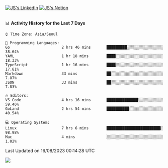 
[![JS's LinkedIn](https://img.shields.io/badge/LinkedIn-blue?style=for-the-badge&logo=linkedin)](https://www.linkedin.com/in/jaeseung-lee-5a2a32139/) 
[![JS's Notion](https://img.shields.io/badge/Notion-black?style=for-the-badge&logo=notion)](https://bit.ly/ljswiki1) <br><br>
<!-- ![JS's GitHub stats](https://github-readme-stats-lemon-five.vercel.app/api?username=tkxkd0159&hide=contribs,prs,stars,issues&show_icons=true&theme=react&include_all_commits=true)   -->
<!-- ![Top Langs](https://github-readme-stats-lemon-five.vercel.app/api/top-langs/?username=tkxkd0159&layout=compact&hide=jupyter%20notebook,scss,html,css&langs_count=10)  -->


<!--START_SECTION:waka-->
📊 **Activity History for the Last 7 Days** 

```text
⌚︎ Time Zone: Asia/Seoul

💬 Programming Languages: 
Go                       2 hrs 46 mins       █████████░░░░░░░░░░░░░░░░   38.64% 
YAML                     1 hr 18 mins        ████░░░░░░░░░░░░░░░░░░░░░   18.33% 
TypeScript               1 hr 16 mins        ████░░░░░░░░░░░░░░░░░░░░░   17.81% 
Markdown                 33 mins             ██░░░░░░░░░░░░░░░░░░░░░░░   7.87% 
JSON                     33 mins             ██░░░░░░░░░░░░░░░░░░░░░░░   7.83%

🔥 Editors: 
VS Code                  4 hrs 16 mins       ██████████████░░░░░░░░░░░   59.46% 
GoLand                   2 hrs 54 mins       ██████████░░░░░░░░░░░░░░░   40.54%

💻 Operating System: 
Linux                    7 hrs 6 mins        ████████████████████████░   98.98% 
Mac                      4 mins              ░░░░░░░░░░░░░░░░░░░░░░░░░   1.02%

```


 Last Updated on 16/08/2023 00:14:28 UTC
<!--END_SECTION:waka-->

<a href="https://github.com/tkxkd0159/dsalgo">
  <img align="center" src="https://github-readme-stats-lemon-five.vercel.app/api/pin/?username=tkxkd0159&repo=dsalgo&theme=react" />
</a>


<!---
- 🔭 I’m currently working on ...
- 🌱 I’m currently learning blockchain and distributed network
- 👯 I’m looking to collaborate on ...
- 🤔 I’m looking for help with ...
- 💬 Ask me about ...
- 📫 How to reach me: ...
- 😄 Pronouns: ...
- ⚡ Fun fact: ...
-->
